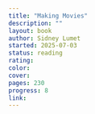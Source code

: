 ```yaml
---
title: "Making Movies"
description: ""
layout: book
author: Sidney Lumet
started: 2025-07-03
status: reading
rating:
color:
cover:
pages: 230
progress: 8
link:
---
```


